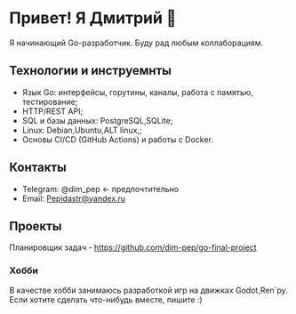 # Привет! Я Дмитрий 👋

Я начинающий Go-разработчик. Буду рад любым коллаборациям.

## Технологии и инструемнты 
- Язык Go: интерфейсы, горутины, каналы, работа с памятью, тестирование;
- HTTP/REST API;
- SQL и базы данных: PostgreSQL,SQLite;
- Linux: Debian,Ubuntu,ALT linux,;
- Основы CI/CD (GitHub Actions) и работы с Docker.

## Контакты
- Telegram: @dim_pep <- предпочтительно 
- Email: Pepidastr@yandex.ru

## Проекты
Планировщик задач - https://github.com/dim-pep/go-final-project

### Хобби 
В качестве хобби занимаюсь разработкой игр на движках Godot,Ren`py.
Если хотите сделать что-нибудь вместе, пишите :) 
